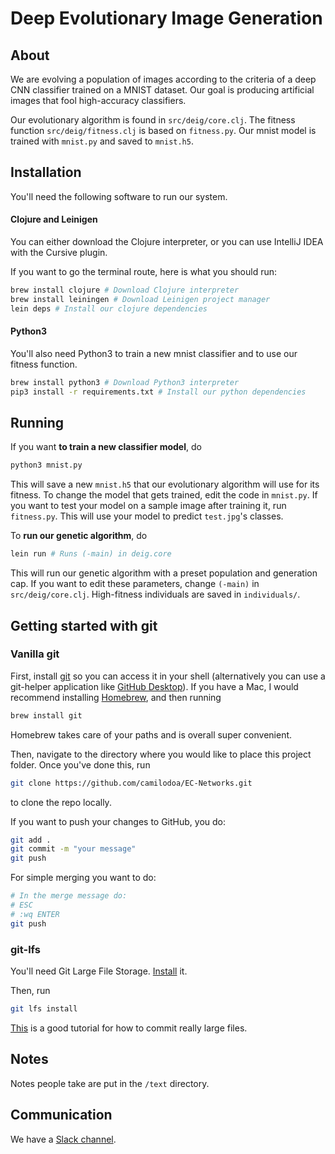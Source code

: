 # Deep Evolutionary Image Generation

## About

We are evolving a population of images according to the criteria of a deep CNN classifier trained on a MNIST dataset. Our goal is producing artificial images that fool high-accuracy classifiers.

Our evolutionary algorithm is found in `src/deig/core.clj`. The fitness function `src/deig/fitness.clj` is based on `fitness.py`. Our mnist model is trained with `mnist.py` and saved to `mnist.h5`.

## Installation

You'll need the following software to run our system.

#### Clojure and Leinigen

You can either download the Clojure interpreter, or you can use IntelliJ IDEA with the Cursive plugin.

If you want to go the terminal route, here is what you should run:

```bash
brew install clojure # Download Clojure interpreter
brew install leiningen # Download Leinigen project manager
lein deps # Install our clojure dependencies
```

#### Python3

You'll also need Python3 to train a new mnist classifier and to use our fitness function.

```bash
brew install python3 # Download Python3 interpreter
pip3 install -r requirements.txt # Install our python dependencies
```

## Running

If you want **to train a new classifier model**, do

```bash
python3 mnist.py
```

This will save a new `mnist.h5` that our evolutionary algorithm will use for its fitness. To change the model that gets trained, edit the code in `mnist.py`. If you want to test your model on a sample image after training it, run `fitness.py`. This will use your model to predict `test.jpg`'s classes.


To **run our genetic algorithm**, do

```bash
lein run # Runs (-main) in deig.core
```

This will run our genetic algorithm with a preset population and generation cap. If you want to edit these parameters, change `(-main)` in `src/deig/core.clj`. High-fitness individuals are saved in `individuals/`.

## Getting started with git

### Vanilla git

First, install [git](https://git-scm.com/book/en/v2/Getting-Started-Installing-Git) so you can access it in your shell (alternatively you can use a git-helper application like [GitHub Desktop](https://desktop.github.com/)). If you have a Mac, I would recommend installing [Homebrew](https://brew.sh/), and then running

```bash
brew install git
```

Homebrew takes care of your paths and is overall super convenient.

Then, navigate to the directory where you would like to place this project folder. Once you've done this, run

```bash
git clone https://github.com/camilodoa/EC-Networks.git
```

to clone the repo locally.

If you want to push your changes to GitHub, you do:

```bash
git add .
git commit -m "your message"
git push
```

For simple merging you want to do:
```bash
# In the merge message do:
# ESC
# :wq ENTER
git push
```

### git-lfs

You'll need Git Large File Storage. [Install](https://git-lfs.github.com/) it.

Then, run

```bash
git lfs install
```

[This](https://medium.com/@AyunasCode/how-to-push-large-files-to-github-253d05cc6a09) is a good tutorial for how to commit really large files.


## Notes

Notes people take are put in the `/text` directory.

## Communication

We have a [Slack channel](https://join.slack.com/t/ec-networks/shared_invite/zt-d2zlhyvq-0nHuia~~UffdUTl8EGBUGg).
